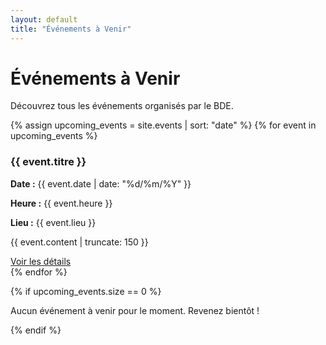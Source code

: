 ```yaml
---
layout: default
title: "Événements à Venir"
---
```


# Événements à Venir

Découvrez tous les événements organisés par le BDE.

{% assign upcoming_events = site.events | sort: "date" %}
{% for event in upcoming_events %}
  <div class="event-card">
    <h3>{{ event.titre }}</h3>
    <p><strong>Date :</strong> {{ event.date | date: "%d/%m/%Y" }}</p>
    <p><strong>Heure :</strong> {{ event.heure }}</p>
    <p><strong>Lieu :</strong> {{ event.lieu }}</p>
    <p>{{ event.content | truncate: 150 }}</p>
    <a href="{{ event.url }}">Voir les détails</a>
  </div>
{% endfor %}

{% if upcoming_events.size == 0 %}
<p>Aucun événement à venir pour le moment. Revenez bientôt !</p>
{% endif %}
